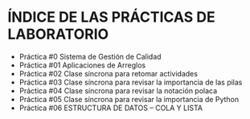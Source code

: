 # ÍNDICE DE LAS PRÁCTICAS DE LABORATORIO
- Práctica #0 Sistema de Gestión de Calidad
- Práctica #01 Aplicaciones de Arreglos
- Práctica #02 Clase síncrona para retomar actividades
- Práctica #03 Clase síncrona para revisar la importancia de las pilas
- Práctica #04 Clase síncrona para revisar la notación polaca
- Práctica #05 Clase síncrona para revisar la importancia de Python
- Práctica #06 ESTRUCTURA DE DATOS – COLA Y LISTA
